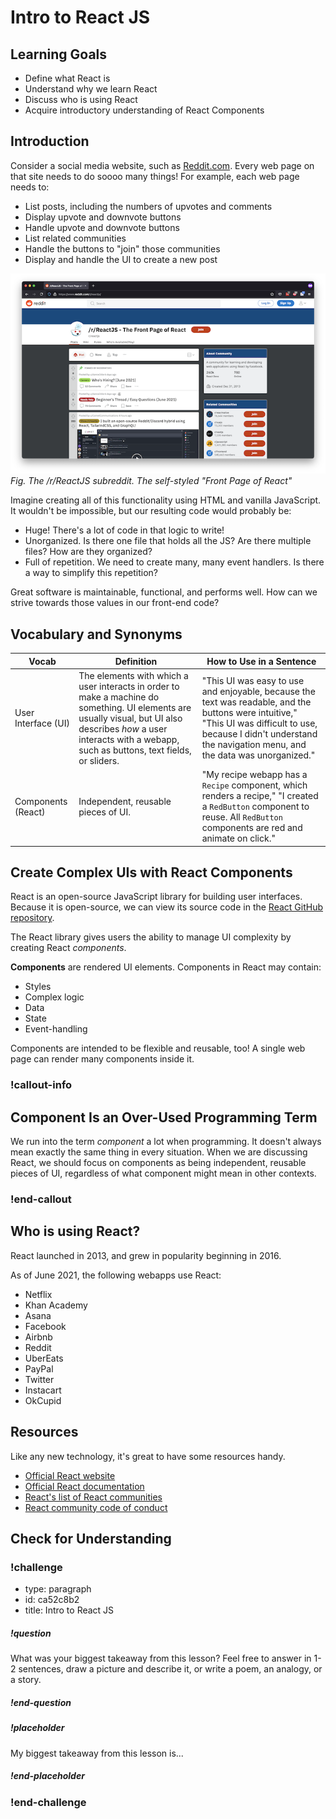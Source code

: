 # Intro to React JS

## Learning Goals

- Define what React is
- Understand why we learn React
- Discuss who is using React
- Acquire introductory understanding of React Components

## Introduction

Consider a social media website, such as [Reddit.com](https://www.reddit.com/r/reactjs/). Every web page on that site needs to do soooo many things! For example, each web page needs to:

- List posts, including the numbers of upvotes and comments
- Display upvote and downvote buttons
- Handle upvote and downvote buttons
- List related communities
- Handle the buttons to "join" those communities
- Display and handle the UI to create a new post

![The UI layout of the /r/ReactJS subreddit, made up of many distinct regions with specific responsibilities.](../assets/react-components_intro-to-react-js_reddit.png)  
_Fig. The /r/ReactJS subreddit. The self-styled "Front Page of React"_

Imagine creating all of this functionality using HTML and vanilla JavaScript. It wouldn't be impossible, but our resulting code would probably be:

- Huge! There's a lot of code in that logic to write!
- Unorganized. Is there one file that holds all the JS? Are there multiple files? How are they organized?
- Full of repetition. We need to create many, many event handlers. Is there a way to simplify this repetition?

Great software is maintainable, functional, and performs well. How can we strive towards those values in our front-end code?

## Vocabulary and Synonyms

| Vocab               | Definition                                                                                                                                                                                               | How to Use in a Sentence                                                                                                                                                                                               |
| ------------------- | -------------------------------------------------------------------------------------------------------------------------------------------------------------------------------------------------------- | ---------------------------------------------------------------------------------------------------------------------------------------------------------------------------------------------------------------------- |
| User Interface (UI) | The elements with which a user interacts in order to make a machine do something. UI elements are usually visual, but UI also describes _how_ a user interacts with a webapp, such as buttons, text fields, or sliders. | "This UI was easy to use and enjoyable, because the text was readable, and the buttons were intuitive," "This UI was difficult to use, because I didn't understand the navigation menu, and the data was unorganized." |
| Components (React)  | Independent, reusable pieces of UI.                                                                                                                                                                      | "My recipe webapp has a `Recipe` component, which renders a recipe," "I created a `RedButton` component to reuse. All `RedButton` components are red and animate on click."                                            |

## Create Complex UIs with React Components

React is an open-source JavaScript library for building user interfaces. Because it is open-source, we can view its source code in the [React GitHub repository](https://github.com/facebook/react).

The React library gives users the ability to manage UI complexity by creating React _components_.

**Components** are rendered UI elements. Components in React may contain:

- Styles
- Complex logic
- Data
- State
- Event-handling

Components are intended to be flexible and reusable, too! A single web page can render many components inside it.

### !callout-info

## Component Is an Over-Used Programming Term

We run into the term _component_ a lot when programming. It doesn't always mean exactly the same thing in every situation. When we are discussing React, we should focus on components as being independent, reusable pieces of UI, regardless of what component might mean in other contexts.

### !end-callout

## Who is using React?

React launched in 2013, and grew in popularity beginning in 2016.

As of June 2021, the following webapps use React:

- Netflix
- Khan Academy
- Asana
- Facebook
- Airbnb
- Reddit
- UberEats
- PayPal
- Twitter
- Instacart
- OkCupid

## Resources

Like any new technology, it's great to have some resources handy.

- [Official React website](https://reactjs.org/)
- [Official React documentation](https://reactjs.org/docs/getting-started.html)
- [React's list of React communities](https://reactjs.org/community/support.html)
- [React community code of conduct](https://github.com/facebook/react/blob/master/CODE_OF_CONDUCT.md)

## Check for Understanding

<!-- Question Takeaway -->
<!-- prettier-ignore-start -->
### !challenge
* type: paragraph
* id: ca52c8b2
* title: Intro to React JS
##### !question

What was your biggest takeaway from this lesson? Feel free to answer in 1-2 sentences, draw a picture and describe it, or write a poem, an analogy, or a story.

##### !end-question
##### !placeholder

My biggest takeaway from this lesson is...

##### !end-placeholder
### !end-challenge
<!-- prettier-ignore-end -->
